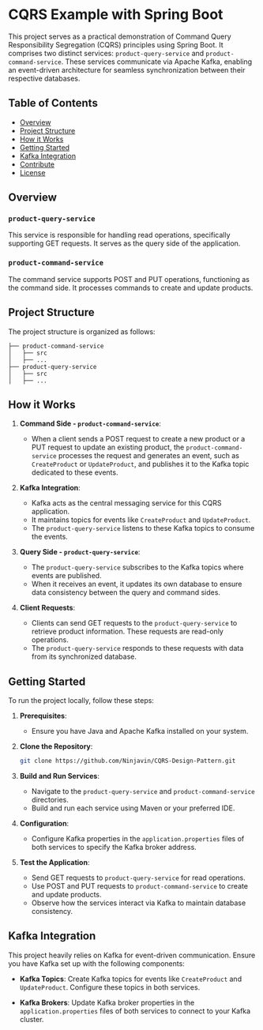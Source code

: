 # CQRS Example with Spring Boot

This project serves as a practical demonstration of Command Query Responsibility Segregation (CQRS) principles using Spring Boot. It comprises two distinct services: `product-query-service` and `product-command-service`. These services communicate via Apache Kafka, enabling an event-driven architecture for seamless synchronization between their respective databases.

## Table of Contents

- [Overview](#overview)
- [Project Structure](#project-structure)
- [How it Works](#how-it-works)
- [Getting Started](#getting-started)
- [Kafka Integration](#kafka-integration)
- [Contribute](#contribute)
- [License](#license)

## Overview

### `product-query-service`
This service is responsible for handling read operations, specifically supporting GET requests. It serves as the query side of the application.

### `product-command-service`
The command service supports POST and PUT operations, functioning as the command side. It processes commands to create and update products.

## Project Structure

The project structure is organized as follows:

```
├── product-command-service
│   ├── src
│   ├── ...
├── product-query-service
│   ├── src
│   ├── ...
```

## How it Works

1. **Command Side - `product-command-service`**:
   - When a client sends a POST request to create a new product or a PUT request to update an existing product, the `product-command-service` processes the request and generates an event, such as `CreateProduct` or `UpdateProduct`, and publishes it to the Kafka topic dedicated to these events.

2. **Kafka Integration**:
   - Kafka acts as the central messaging service for this CQRS application.
   - It maintains topics for events like `CreateProduct` and `UpdateProduct`.
   - The `product-query-service` listens to these Kafka topics to consume the events.

3. **Query Side - `product-query-service`**:
   - The `product-query-service` subscribes to the Kafka topics where events are published.
   - When it receives an event, it updates its own database to ensure data consistency between the query and command sides.

4. **Client Requests**:
   - Clients can send GET requests to the `product-query-service` to retrieve product information. These requests are read-only operations.
   - The `product-query-service` responds to these requests with data from its synchronized database.

## Getting Started

To run the project locally, follow these steps:

1. **Prerequisites**:
   - Ensure you have Java and Apache Kafka installed on your system.

2. **Clone the Repository**:
   ```bash
   git clone https://github.com/Ninjavin/CQRS-Design-Pattern.git
   ```

3. **Build and Run Services**:
   - Navigate to the `product-query-service` and `product-command-service` directories.
   - Build and run each service using Maven or your preferred IDE.

4. **Configuration**:
   - Configure Kafka properties in the `application.properties` files of both services to specify the Kafka broker address.

5. **Test the Application**:
   - Send GET requests to `product-query-service` for read operations.
   - Use POST and PUT requests to `product-command-service` to create and update products.
   - Observe how the services interact via Kafka to maintain database consistency.

## Kafka Integration

This project heavily relies on Kafka for event-driven communication. Ensure you have Kafka set up with the following components:

- **Kafka Topics**: Create Kafka topics for events like `CreateProduct` and `UpdateProduct`. Configure these topics in both services.

- **Kafka Brokers**: Update Kafka broker properties in the `application.properties` files of both services to connect to your Kafka cluster.
